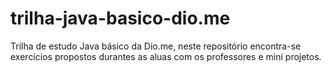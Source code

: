 # trilha-java-basico-dio.me
Trilha de estudo Java básico da Dio.me, neste repositório encontra-se exercícios propostos durantes as aluas com os professores e mini projetos. 
